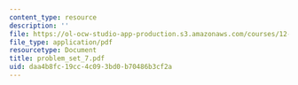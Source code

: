 ```yaml
---
content_type: resource
description: ''
file: https://ol-ocw-studio-app-production.s3.amazonaws.com/courses/12-742-marine-chemistry-fall-2006/daa4b8fc19cc4c093bd0b70486b3cf2a_problem_set_7.pdf
file_type: application/pdf
resourcetype: Document
title: problem_set_7.pdf
uid: daa4b8fc-19cc-4c09-3bd0-b70486b3cf2a
---
```

